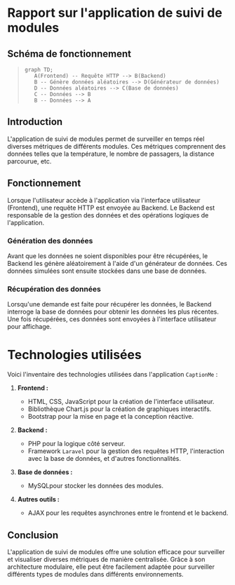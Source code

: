 # Rapport sur l'application de suivi de modules

## Schéma de fonctionnement

> ```mermaid
> graph TD;
>    A(Frontend) -- Requête HTTP --> B(Backend)
>    B -- Génère données aléatoires --> D(Générateur de données)
>    D -- Données aléatoires --> C(Base de données)
>    C -- Données --> B
>    B -- Données --> A
> ```

## Introduction
L'application de suivi de modules permet de surveiller en temps réel diverses métriques de différents modules. Ces métriques comprennent des données telles que la température, le nombre de passagers, la distance parcourue, etc.

## Fonctionnement
Lorsque l'utilisateur accède à l'application via l'interface utilisateur (Frontend), une requête HTTP est envoyée au Backend. Le Backend est responsable de la gestion des données et des opérations logiques de l'application.

### Génération des données
Avant que les données ne soient disponibles pour être récupérées, le Backend les génère aléatoirement à l'aide d'un générateur de données. Ces données simulées sont ensuite stockées dans une base de données.

### Récupération des données
Lorsqu'une demande est faite pour récupérer les données, le Backend interroge la base de données pour obtenir les données les plus récentes. Une fois récupérées, ces données sont envoyées à l'interface utilisateur pour affichage.

# Technologies utilisées
Voici l'inventaire des technologies utilisées dans l'application ```CaptionMe``` :

1. **Frontend :**
   - HTML, CSS, JavaScript pour la création de l'interface utilisateur.
   - Bibliothèque Chart.js pour la création de graphiques interactifs.
   - Bootstrap pour la mise en page et la conception réactive.
   
2. **Backend :**
   - PHP pour la logique côté serveur.
   - Framework ```Laravel``` pour la gestion des requêtes HTTP, l'interaction avec la base de données, et d'autres fonctionnalités.
   
3. **Base de données :**
   - MySQLpour stocker les données des modules.
   
4. **Autres outils :**
   - AJAX pour les requêtes asynchrones entre le frontend et le backend.

## Conclusion
L'application de suivi de modules offre une solution efficace pour surveiller et visualiser diverses métriques de manière centralisée. Grâce à son architecture modulaire, elle peut être facilement adaptée pour surveiller différents types de modules dans différents environnements.